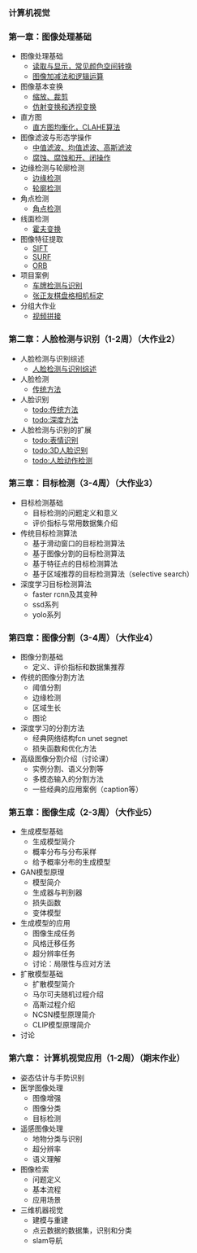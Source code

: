 ### 计算机视觉


### 第一章：图像处理基础

* 图像处理基础
	- [读取与显示，常见颜色空间转换](./notes/section1/图像的读取与保存.ipynb)
	- [图像加减法和逻辑运算](./notes/section1/图像的加减法与逻辑运算.ipynb)
* 图像基本变换
	- [缩放、裁剪](./notes/section1/图像的裁剪与缩放.ipynb)
	- [仿射变换和透视变换](./notes/section1/仿射变换与透视变换.ipynb)
* 直方图
    - [直方图均衡化，CLAHE算法](./notes/section1/直方图及其应用.ipynb)
* 图像滤波与形态学操作
	- [中值滤波、均值滤波、高斯滤波](./notes/section1/图像滤波.ipynb)
	- [腐蚀、腐蚀和开、闭操作](./notes/section1/形态学操作.ipynb)
* 边缘检测与轮廓检测
	- [边缘检测](./notes/section1/边缘检测.ipynb)
	- [轮廓检测](./notes/section1/轮廓检测.ipynb)
* 角点检测
    - [角点检测](./notes/section1/角点检测.ipynb)
* 线面检测
    - [霍夫变换](./notes/section1/霍夫变换.ipynb)
* 图像特征提取
	- [SIFT](./notes/section1/sift特征.ipynb)
	- [SURF](./notes/section1/surf特征.ipynb)
	- [ORB](./notes/section1/ORB特征.ipynb)
* 项目案例
    - [车牌检测与识别](./notes/section1/车牌检测与识别.ipynb)
    - [张正友棋盘格相机标定](./notes/section1/张正友相机标定.ipynb)
* 分组大作业
    - [视频拼接](./project/视频拼接.ipynb)

### 第二章：人脸检测与识别（1-2周）（大作业2）
* 人脸检测与识别综述
    - [人脸检测与识别综述](./notes/section2/人脸检测与识别综述.ipynb)
* 人脸检测
    - [传统方法](./notes/section2/人脸检测传统方法.ipynb)
* 人脸识别
    - [todo:传统方法](./notes/section2/人脸识别传统方法.ipynb)
    - [todo:深度方法](./notes/section2/人脸识别深度方法.ipynb)
* 人脸检测与识别的扩展
    - [todo:表情识别](./notes/section2/表情识别方法概述.ipynb)
    - [todo:3D人脸识别](./notes/section2/3D人脸识别方法概述.ipynb)
    - [todo:人脸动作检测](./notes/section2/人脸动作识别方法概述.ipynb)

### 第三章：目标检测（3-4周）（大作业3）
* 目标检测基础
	- 目标检测的问题定义和意义
	- 评价指标与常用数据集介绍
* 传统目标检测算法
	- 基于滑动窗口的目标检测算法
	- 基于图像分割的目标检测算法
	- 基于特征点的目标检测算法
	- 基于区域推荐的目标检测算法（selective search）
* 深度学习目标检测算法
	- faster rcnn及其变种
	- ssd系列
	- yolo系列

### 第四章：图像分割（3-4周）（大作业4）
* 图像分割基础
	- 定义、评价指标和数据集推荐
* 传统的图像分割方法
	- 阈值分割
	- 边缘检测
	- 区域生长
	- 图论
* 深度学习的分割方法
	- 经典网络结构fcn unet segnet
	- 损失函数和优化方法
* 高级图像分割介绍（讨论课）
	- 实例分割、语义分割等
	- 多模态输入的分割方法
	- 一些经典的应用案例（caption等）

### 第五章：图像生成（2-3周）（大作业5）
* 生成模型基础
	- 生成模型简介
	- 概率分布与分布采样
	- 给予概率分布的生成模型
* GAN模型原理
	- 模型简介
	- 生成器与判别器
	- 损失函数
	- 变体模型
* 生成模型的应用
	- 图像生成任务
	- 风格迁移任务
	- 超分辨率任务
	- 讨论：局限性与应对方法
* 扩散模型基础
	- 扩散模型简介
	- 马尔可夫随机过程介绍
	- 高斯过程介绍
	- NCSN模型原理简介
	- CLIP模型原理简介
* 讨论

### 第六章： 计算机视觉应用（1-2周）（期末作业）
* 姿态估计与手势识别
* 医学图像处理
	- 图像增强
	- 图像分类
	- 目标检测
* 遥感图像处理
	- 地物分类与识别
	- 超分辨率
	- 语义理解
* 图像检索
	- 问题定义
	- 基本流程
	- 应用场景
* 三维机器视觉
	- 建模与重建
	- 点云数据的数据集，识别和分类
	- slam导航



	